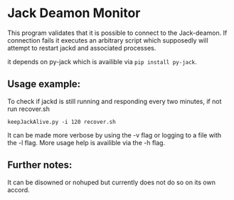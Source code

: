 Jack Deamon Monitor
===================

This program validates that it is possible to connect to the Jack-deamon. If connection fails it executes an arbitrary script which supposedly will attempt to restart jackd and associated processes.

it depends on py-jack which is availible via `pip install py-jack`.

Usage example:
--------------
To check if jackd is still running and responding every two minutes, if not run recover.sh

	keepJackAlive.py -i 120 recover.sh

It can be made more verbose by using the -v flag or logging to a file with the -l flag. More usage help is availible via the -h flag.

Further notes:
--------------
It can be disowned or nohuped but currently does not do so on its own accord.
